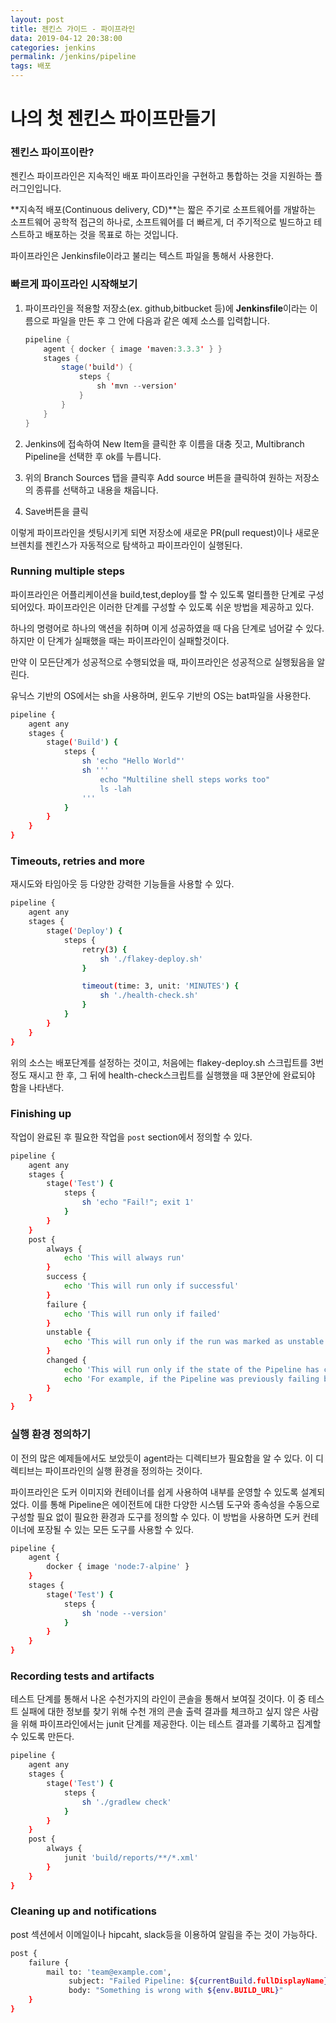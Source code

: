 ```yaml
---
layout: post
title: 젠킨스 가이드 - 파이프라인
data: 2019-04-12 20:38:00
categories: jenkins
permalink: /jenkins/pipeline
tags: 배포
---
```


# 나의 첫 젠킨스 파이프만들기

### 젠킨스 파이프이란?

젠킨스 파이프라인은 지속적인 배포 파이프라인을 구현하고 통합하는 것을 지원하는 플러그인입니다. 

**지속적 배포(Continuous delivery, CD)**는 짧은 주기로 소프트웨어를 개발하는 소프트웨어 공학적 접근의 하나로, 소프트웨어를 더 빠르게, 더 주기적으로 빌드하고 테스트하고 배포하는 것을 목표로 하는 것입니다. 

파이프라인은 Jenkinsfile이라고 불리는 텍스트 파일을 통해서 사용한다.



### 빠르게 파이프라인 시작해보기

1. 파이프라인을 적용할 저장소(ex. github,bitbucket 등)에 **Jenkinsfile**이라는 이름으로 파일을 만든 후 그 안에 다음과 같은 예제 소스를 입력합니다.

   ```java
   pipeline {
       agent { docker { image 'maven:3.3.3' } }
       stages {
           stage('build') {
               steps {
                   sh 'mvn --version'
               }
           }
       }
   }
   ```

2. Jenkins에 접속하여 New Item을 클릭한 후 이름을 대충 짓고, Multibranch Pipeline을 선택한 후 ok를 누릅니다.

3. 위의 Branch Sources 탭을 클릭후 Add source 버튼을 클릭하여 원하는 저장소의 종류를 선택하고 내용을 채웁니다.

4. Save버튼을 클릭

이렇게 파이프라인을 셋팅시키게 되면 저장소에 새로운 PR(pull request)이나 새로운 브렌치를 젠킨스가 자동적으로 탐색하고 파이프라인이 실행된다.



### Running multiple steps

파이프라인은 어플리케이션을 build,test,deploy를 할 수 있도록 멀티플한 단계로 구성되어있다. 파이프라인은 이러한 단계를 구성할 수 있도록 쉬운 방법을 제공하고 있다. 

하나의 명령어로 하나의 액션을 취하며 이게 성공하였을 때 다음 단계로 넘어갈 수 있다. 하지만 이 단계가 실패했을 때는 파이프라인이 실패할것이다. 

만약 이 모든단계가 성공적으로 수행되었을 때, 파이프라인은 성공적으로 실행됬음을 알린다.

유닉스 기반의 OS에서는 sh을 사용하며, 윈도우 기반의 OS는 bat파일을 사용한다.

```sh
pipeline {
    agent any
    stages {
        stage('Build') {
            steps {
                sh 'echo "Hello World"'
                sh '''
                    echo "Multiline shell steps works too"
                    ls -lah
                '''
            }
        }
    }
}
```



### Timeouts, retries and more

재시도와 타임아웃 등 다양한 강력한 기능들을 사용할 수 있다.

```sh
pipeline {
    agent any
    stages {
        stage('Deploy') {
            steps {
                retry(3) {
                    sh './flakey-deploy.sh'
                }

                timeout(time: 3, unit: 'MINUTES') {
                    sh './health-check.sh'
                }
            }
        }
    }
}
```

위의 소스는 배포단계를 설정하는 것이고, 처음에는 flakey-deploy.sh 스크립트를 3번정도 재시고 한 후, 그 뒤에 health-check스크립트를 실행했을 때 3분안에 완료되야 함을 나타낸다. 



### Finishing up

작업이 완료된 후 필요한 작업을 `post` section에서 정의할 수 있다. 

```sh
pipeline {
    agent any
    stages {
        stage('Test') {
            steps {
                sh 'echo "Fail!"; exit 1'
            }
        }
    }
    post {
        always {
            echo 'This will always run'
        }
        success {
            echo 'This will run only if successful'
        }
        failure {
            echo 'This will run only if failed'
        }
        unstable {
            echo 'This will run only if the run was marked as unstable'
        }
        changed {
            echo 'This will run only if the state of the Pipeline has changed'
            echo 'For example, if the Pipeline was previously failing but is now successful'
        }
    }
}
```



### 실행 환경 정의하기

이 전의 많은 예제들에서도 보았듯이 agent라는 디렉티브가 필요함을 알 수 있다. 이 디렉티브는 파이프라인의 실행 환경을 정의하는 것이다. 

파이프라인은 도커 이미지와 컨테이너를 쉽게 사용하여 내부를 운영할 수 있도록 설계되었다. 이를 통해 Pipeline은 에이전트에 대한 다양한 시스템 도구와 종속성을 수동으로 구성할 필요 없이 필요한 환경과 도구를 정의할 수 있다. 이 방법을 사용하면 도커 컨테이너에 포장될 수 있는 모든 도구를 사용할 수 있다. 

```sh
pipeline {
    agent {
        docker { image 'node:7-alpine' }
    }
    stages {
        stage('Test') {
            steps {
                sh 'node --version'
            }
        }
    }
}
```



### Recording tests and artifacts

테스트 단계를 통해서 나온 수천가지의 라인이 콘솔을 통해서 보여질 것이다. 이 중 테스트 실패에 대한 정보를 찾기 위해 수천 개의 콘솔 출력 결과를 체크하고 싶지 않은 사람을 위해 파이프라인에서는 junit 단계를 제공한다. 이는 테스트 결과를 기록하고 집계할 수 있도록 만든다.

```sh
pipeline {
    agent any
    stages {
        stage('Test') {
            steps {
                sh './gradlew check'
            }
        }
    }
    post {
        always {
            junit 'build/reports/**/*.xml'
        }
    }
}
```



### Cleaning up and notifications

post 섹션에서 이메일이나 hipcaht, slack등을 이용하여 알림을 주는 것이 가능하다.


```sh
post {
    failure {
        mail to: 'team@example.com',
             subject: "Failed Pipeline: ${currentBuild.fullDisplayName}",
             body: "Something is wrong with ${env.BUILD_URL}"
    }
}
```

